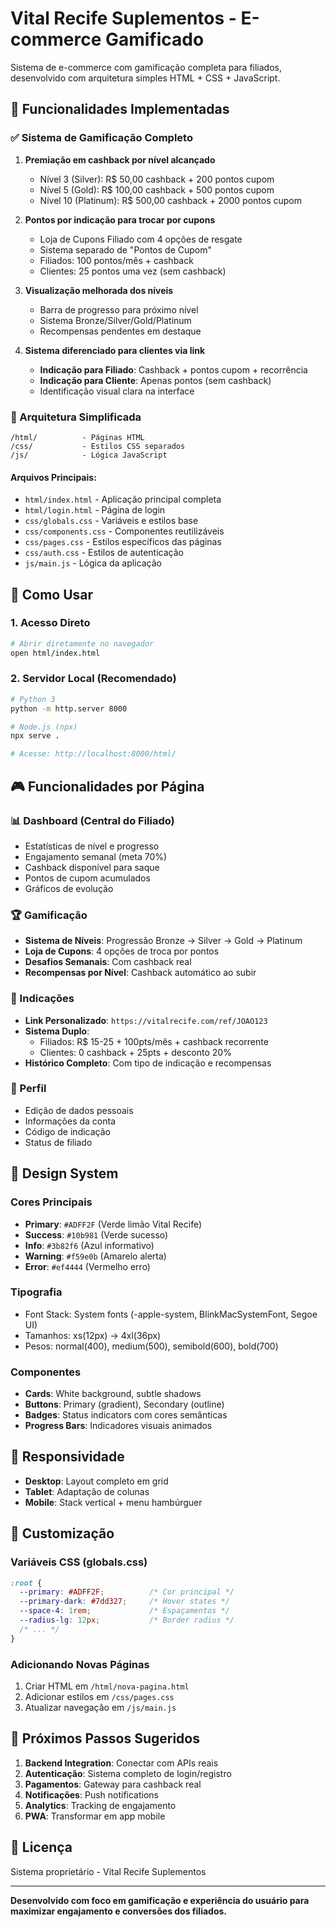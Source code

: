 # Vital Recife Suplementos - E-commerce Gamificado

Sistema de e-commerce com gamificação completa para filiados, desenvolvido com arquitetura simples HTML + CSS + JavaScript.

## 🎯 Funcionalidades Implementadas

### ✅ Sistema de Gamificação Completo
1. **Premiação em cashback por nível alcançado**
   - Nível 3 (Silver): R$ 50,00 cashback + 200 pontos cupom
   - Nível 5 (Gold): R$ 100,00 cashback + 500 pontos cupom  
   - Nível 10 (Platinum): R$ 500,00 cashback + 2000 pontos cupom

2. **Pontos por indicação para trocar por cupons**
   - Loja de Cupons Filiado com 4 opções de resgate
   - Sistema separado de "Pontos de Cupom" 
   - Filiados: 100 pontos/mês + cashback
   - Clientes: 25 pontos uma vez (sem cashback)

3. **Visualização melhorada dos níveis**
   - Barra de progresso para próximo nível
   - Sistema Bronze/Silver/Gold/Platinum
   - Recompensas pendentes em destaque

4. **Sistema diferenciado para clientes via link**
   - **Indicação para Filiado**: Cashback + pontos cupom + recorrência
   - **Indicação para Cliente**: Apenas pontos (sem cashback)
   - Identificação visual clara na interface

### 🔧 Arquitetura Simplificada

```
/html/          - Páginas HTML
/css/           - Estilos CSS separados
/js/            - Lógica JavaScript
```

#### Arquivos Principais:
- `html/index.html` - Aplicação principal completa
- `html/login.html` - Página de login
- `css/globals.css` - Variáveis e estilos base
- `css/components.css` - Componentes reutilizáveis  
- `css/pages.css` - Estilos específicos das páginas
- `css/auth.css` - Estilos de autenticação
- `js/main.js` - Lógica da aplicação

## 🚀 Como Usar

### 1. Acesso Direto
```bash
# Abrir diretamente no navegador
open html/index.html
```

### 2. Servidor Local (Recomendado)
```bash
# Python 3
python -m http.server 8000

# Node.js (npx)
npx serve .

# Acesse: http://localhost:8000/html/
```

## 🎮 Funcionalidades por Página

### 📊 Dashboard (Central do Filiado)
- Estatísticas de nível e progresso
- Engajamento semanal (meta 70%)
- Cashback disponível para saque
- Pontos de cupom acumulados
- Gráficos de evolução

### 🏆 Gamificação
- **Sistema de Níveis**: Progressão Bronze → Silver → Gold → Platinum
- **Loja de Cupons**: 4 opções de troca por pontos
- **Desafios Semanais**: Com cashback real
- **Recompensas por Nível**: Cashback automático ao subir

### 👥 Indicações  
- **Link Personalizado**: `https://vitalrecife.com/ref/JOAO123`
- **Sistema Duplo**:
  - Filiados: R$ 15-25 + 100pts/mês + cashback recorrente
  - Clientes: 0 cashback + 25pts + desconto 20%
- **Histórico Completo**: Com tipo de indicação e recompensas

### 👤 Perfil
- Edição de dados pessoais
- Informações da conta
- Código de indicação
- Status de filiado

## 🎨 Design System

### Cores Principais
- **Primary**: `#ADFF2F` (Verde limão Vital Recife)
- **Success**: `#10b981` (Verde sucesso)
- **Info**: `#3b82f6` (Azul informativo)
- **Warning**: `#f59e0b` (Amarelo alerta)
- **Error**: `#ef4444` (Vermelho erro)

### Tipografia
- Font Stack: System fonts (-apple-system, BlinkMacSystemFont, Segoe UI)
- Tamanhos: xs(12px) → 4xl(36px)
- Pesos: normal(400), medium(500), semibold(600), bold(700)

### Componentes
- **Cards**: White background, subtle shadows
- **Buttons**: Primary (gradient), Secondary (outline)
- **Badges**: Status indicators com cores semânticas
- **Progress Bars**: Indicadores visuais animados

## 📱 Responsividade

- **Desktop**: Layout completo em grid
- **Tablet**: Adaptação de colunas
- **Mobile**: Stack vertical + menu hambúrguer

## 🔧 Customização

### Variáveis CSS (globals.css)
```css
:root {
  --primary: #ADFF2F;          /* Cor principal */
  --primary-dark: #7dd327;     /* Hover states */
  --space-4: 1rem;             /* Espaçamentos */
  --radius-lg: 12px;           /* Border radius */
  /* ... */
}
```

### Adicionando Novas Páginas
1. Criar HTML em `/html/nova-pagina.html`
2. Adicionar estilos em `/css/pages.css`
3. Atualizar navegação em `/js/main.js`

## 🎯 Próximos Passos Sugeridos

1. **Backend Integration**: Conectar com APIs reais
2. **Autenticação**: Sistema completo de login/registro
3. **Pagamentos**: Gateway para cashback real
4. **Notificações**: Push notifications
5. **Analytics**: Tracking de engajamento
6. **PWA**: Transformar em app mobile

## 📄 Licença

Sistema proprietário - Vital Recife Suplementos

---

**Desenvolvido com foco em gamificação e experiência do usuário para maximizar engajamento e conversões dos filiados.**